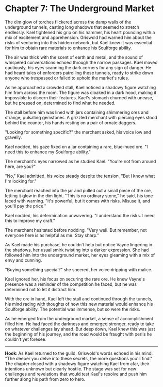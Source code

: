 # Chapter 7: The Underground Market

The dim glow of torches flickered across the damp walls of the underground tunnels, casting long shadows that seemed to
stretch endlessly. Kael tightened his grip on his hammer, his heart pounding with a mix of excitement and apprehension.
Griswold had warned him about the risks of venturing into this hidden network, but Kael knew it was essential for him to
obtain rare materials to enhance his Soulforge ability.

The air was thick with the scent of earth and metal, and the sound of whispered conversations echoed through the narrow
passages. Kael moved cautiously, his eyes scanning the dark corners for any sign of danger. He had heard tales of
enforcers patrolling these tunnels, ready to strike down anyone who trespassed or failed to uphold the market's rules.

As he approached a crowded stall, Kael noticed a shadowy figure watching him from across the room. The figure was
cloaked in a dark hood, making it impossible to discern their features. Kael's stomach churned with unease, but he
pressed on, determined to find what he needed.

The stall before him was lined with jars containing shimmering ores and strange, pulsating gemstones. A grizzled
merchant with piercing eyes stood behind the counter, his hands resting on a pair of ornate daggers.

"Looking for something specific?" the merchant asked, his voice low and gravelly.

Kael nodded, his gaze fixed on a jar containing a rare, blue-hued ore. "I need this to enhance my Soulforge ability."

The merchant's eyes narrowed as he studied Kael. "You're not from around here, are you?"

"No," Kael admitted, his voice steady despite the tension. "But I know what I'm looking for."

The merchant reached into the jar and pulled out a small piece of the ore, letting it glow in the dim light. "This is no
ordinary stone," he said, his tone laced with warning. "It's powerful, but it comes with risks. Misuse it, and you'll
pay the price."

Kael nodded, his determination unwavering. "I understand the risks. I need this to improve my craft."

The merchant hesitated before nodding. "Very well. But remember, not everyone here is as helpful as me. Stay sharp."

As Kael made his purchase, he couldn't help but notice Vayne lingering in the shadows, her usual smirk twisting into a
darker expression. She had followed him into the underground market, her eyes gleaming with a mix of envy and cunning.

"Buying something special?" she sneered, her voice dripping with malice.

Kael ignored her, his focus on securing the rare ore. He knew Vayne's presence was a reminder of the competition he
faced, but he was determined not to let it distract him.

With the ore in hand, Kael left the stall and continued through the tunnels, his mind racing with thoughts of how this
new material would enhance his Soulforge ability. The potential was immense, but so were the risks.

As he emerged from the underground market, a sense of accomplishment filled him. He had faced the darkness and emerged
stronger, ready to take on whatever challenges lay ahead. But deep down, Kael knew this was just the beginning of his
journey, and the road would be fraught with perils he couldn't yet foresee.

---

**Hook**: As Kael returned to the guild, Griswold's words echoed in his mind: "The deeper you delve into these secrets,
the more questions you'll find." The chapter closed with a shadowy figure watching Kael from afar, their intentions
unknown but clearly hostile. The stage was set for new challenges and revelations that would test Kael's resolve and
push him further along his path from zero to hero.
